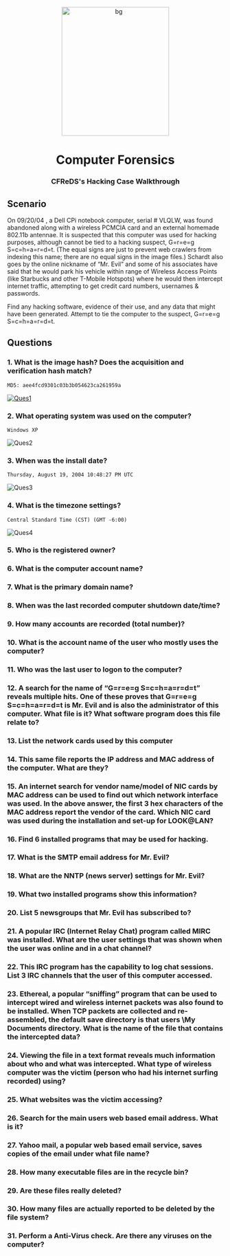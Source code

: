 <p align="center">
<a href="#"><img src="/Images/hs_gif_bg.gif" alt="bg" height="300 px" width="250px"></a>
</p>

<h1 align="Center"><b>Computer Forensics</b></h1>

<h3 align="Center">CFReDS's Hacking Case Walkthrough</h3>

## **Scenario**

On 09/20/04 , a Dell CPi notebook computer, serial # VLQLW, was found abandoned along with a wireless PCMCIA card and an external homemade 802.11b antennae. It is suspected that this computer was used for hacking purposes, although cannot be tied to a hacking suspect, G=r=e=g S=c=h=a=r=d=t. (The equal signs are just to prevent web crawlers from indexing this name; there are no equal signs in the image files.)  Schardt also goes by the online nickname of “Mr. Evil” and some of his associates have said that he would park his vehicle within range of Wireless Access Points (like Starbucks and other T-Mobile Hotspots) where he would then intercept internet traffic, attempting to get credit card numbers, usernames & passwords.

 Find any hacking software, evidence of their use, and any data that might have been generated. Attempt to tie the computer to the suspect, G=r=e=g S=c=h=a=r=d=t.

## Questions
### 1. What is the image hash? Does the acquisition and verification hash match?
```
MD5: aee4fcd9301c03b3b054623ca261959a
```
<p>
<a href="#"><img src="/Images/Ques1.png" alt ="Ques1"></a>
</p>

### 2. What operating system was used on the computer?
```
Windows XP
```
<p>
<img src="/Images/Ques2.png" alt ="Ques2">
</p>

### 3. When was the install date?
```
Thursday, August 19, 2004 10:48:27 PM UTC
```
<p>
<img src="/Images/Ques3.png" alt ="Ques3">
</p>

### 4. What is the timezone settings?
```
Central Standard Time (CST) (GMT -6:00)
```
<p>
<img src="/Images/Ques4.png" alt ="Ques4">
</p>

### 5. Who is the registered owner?
### 6. What is the computer account name?
### 7. What is the primary domain name?
### 8. When was the last recorded computer shutdown date/time?
### 9. How many accounts are recorded (total number)?
### 10. What is the account name of the user who mostly uses the computer?
### 11. Who was the last user to logon to the computer?
### 12. A search for the name of “G=r=e=g S=c=h=a=r=d=t” reveals multiple hits. One of these proves that G=r=e=g S=c=h=a=r=d=t is Mr. Evil and is also the administrator of this computer. What file is it? What software program does this file relate to?
### 13.  List the network cards used by this computer
### 14. This same file reports the IP address and MAC address of the computer. What are they?
### 15. An internet search for vendor name/model of NIC cards by MAC address can be used to find out which network interface was used. In the above answer, the first 3 hex characters of the MAC address report the vendor of the card. Which NIC card was used during the installation and set-up for LOOK@LAN?
### 16. Find 6 installed programs that may be used for hacking.
### 17. What is the SMTP email address for Mr. Evil?
### 18. What are the NNTP (news server) settings for Mr. Evil?
### 19. What two installed programs show this information?
### 20. List 5 newsgroups that Mr. Evil has subscribed to?
### 21. A popular IRC (Internet Relay Chat) program called MIRC was installed.  What are the user settings that was shown when the user was online and in a chat channel?
### 22. This IRC program has the capability to log chat sessions. List 3 IRC channels that the user of this computer accessed.
### 23. Ethereal, a popular “sniffing” program that can be used to intercept wired and wireless internet packets was also found to be installed. When TCP packets are collected and re-assembled, the default save directory is that users \My Documents directory. What is the name of the file that contains the intercepted data?
### 24. Viewing the file in a text format reveals much information about who and what was intercepted. What type of wireless computer was the victim (person who had his internet surfing recorded) using?
### 25. What websites was the victim accessing?
### 26. Search for the main users web based email address. What is it?
### 27. Yahoo mail, a popular web based email service, saves copies of the email under what file name?
### 28. How many executable files are in the recycle bin?
### 29. Are these files really deleted?
### 30. How many files are actually reported to be deleted by the file system?
### 31. Perform a Anti-Virus check. Are there any viruses on the computer?

